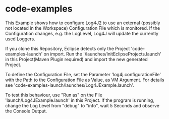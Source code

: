 code-examples
=============

This Example shows how to configure Log4J2 to use an external (possibly not located in the Workspace) 
 Configuration File which is monitored. If the Configuration changes, e.g. the LogLevel, Log4J will
 update the currently used Loggers.

If you clone this Repository, Eclipse detects only the Project 'code-examples-launch' on import. Run
 the '/launches/InitEclipseProjects.launch' in this Project(Maven Plugin required) and import the new
 generated Project.
 
To define the Configuration File, set the Parameter 'log4j.configurationFile' with the Path to the 
 Configuration File as Value, as VM Argument. For details see 
 'code-examples-launch/launches/Log4JExample.launch'. 

To test this behaviour, use "Run as" on the File 'launch/Log4JExample.launch' in this Project. If the 
 program is running, change the Log Level from "debug" to "info", wait 5 Seconds and observe the 
 Console Output.
